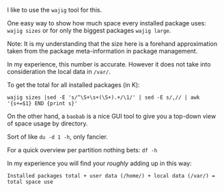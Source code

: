 I like to use the `wajig` tool for this.

One easy way to show how much space every installed package uses:
`wajig sizes` or for only the biggest packages `wajig large`.

Note: It is my understanding that the size here is a forehand approximation taken from the package meta-information in package management.

In my experience, this number is accurate. However it does not take into consideration the local data in `/var/`.

To get the total for all installed packages (in K):

```
wajig sizes |sed -E 's/^\S+\s+(\S+).+/\1/' | sed -E s/,// | awk '{s+=$1} END {print s}'
```

On the other hand, a `baobab` is a nice GUI tool to give you a top-down view of space usage by directory.

Sort of like `du -d 1 -h`, only fancier.

For a quick overview per partition nothing bets: `df -h`

In my experience you will find your *roughly* adding up in this way:  
```
Installed packages total + user data (/home/) + local data (/var/) = total space use
```
